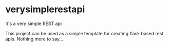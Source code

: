 # verysimplerestapi
 It's a very simple REST api

This project can be used as a simple template for creating flask based rest apis.
Nothing more to say...
